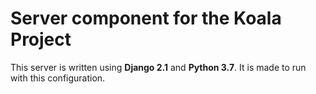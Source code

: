 # Server component for the Koala Project

This server is written using **Django 2.1** and **Python 3.7**. It is made to run with this configuration.